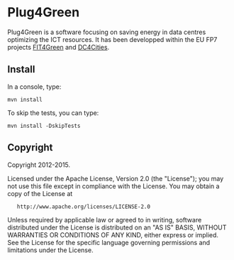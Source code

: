 ﻿Plug4Green
==========

Plug4Green is a software focusing on saving energy in data centres optimizing the ICT resources.
It has been developped within the EU FP7 projects [FIT4Green](http://www.fit4green.eu) and [DC4Cities](http://www.dc4cities.eu).

Install
-------

In a console, type:

    mvn install

To skip the tests, you can type:

    mvn install -DskipTests



Copyright
---------

Copyright 2012-2015.

   Licensed under the Apache License, Version 2.0 (the "License");
   you may not use this file except in compliance with the License.
   You may obtain a copy of the License at

       http://www.apache.org/licenses/LICENSE-2.0

   Unless required by applicable law or agreed to in writing, software
   distributed under the License is distributed on an "AS IS" BASIS,
   WITHOUT WARRANTIES OR CONDITIONS OF ANY KIND, either express or implied.
   See the License for the specific language governing permissions and
   limitations under the License.
